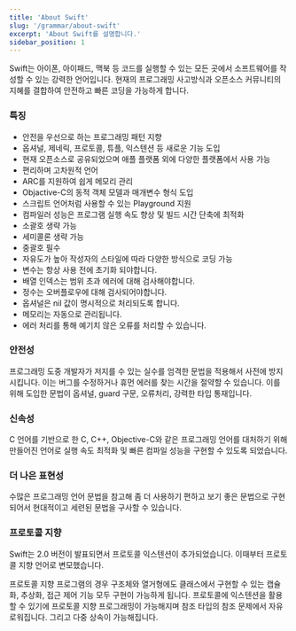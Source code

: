 ```yaml
---
title: 'About Swift'
slug: '/grammar/about-swift'
excerpt: 'About Swift를 설명합니다.'
sidebar_position: 1
---
```


Swift는 아이폰, 아이패드, 맥북 등 코드를 실행할 수 있는 모든 곳에서 소프트웨어를 작성할 수 있는 강력한 언어입니다. 현재의 프로그래밍 사고방식과 오픈소스 커뮤니티의 지혜를 결합하여 안전하고 빠른 코딩을 가능하게 합니다.

### 특징

- 안전을 우선으로 하는 프로그래밍 패턴 지향
- 옵셔널, 제네릭, 프로토콜, 튜플, 익스텐션 등 새로운 기능 도입
- 현재 오픈소스로 공유되었으며 애플 플랫폼 외에 다양한 플랫폼에서 사용 가능
- 편리하며 고차원적 언어
- ARC를 지원하여 쉽게 메모리 관리
- Objactive-C의 동적 객체 모델과 매개변수 형식 도입
- 스크립트 언어처럼 사용할 수 있는 Playground 지원
- 컴파일러 성능은 프로그램 실행 속도 향상 및 빌드 시간 단축에 최적화
- 소괄호 생략 가능
- 세미콜론 생략 가능
- 중괄호 필수
- 자유도가 높아 작성자의 스타일에 따라 다양한 방식으로 코딩 가능
- 변수는 항상 사용 전에 초기화 되야합니다.
- 배열 인덱스는 범위 초과 에러에 대해 검사해야합니다.
- 정수는 오버플로우에 대해 검사되어야합니다.
- 옵셔널은 nil 값이 명시적으로 처리되도록 합니다.
- 메모리는 자동으로 관리됩니다.
- 에러 처리를 통해 예기치 않은 오류를 처리할 수 있습니다.

### 안전성

프로그래밍 도중 개발자가 저지를 수 있는 실수를  엄격한 문법을 적용해서 사전에 방지 시킵니다. 이는 버그를 수정하거나 휴먼 에러를 찾는 시간을 절약할 수 있습니다. 이를 위해 도입한 문법이 옵셔널, guard 구문, 오류처리, 강력한 타입 통재입니다.

### 신속성

C 언어를 기반으로 한 C, C++, Objective-C와 같은 프로그래밍 언어를 대처하기 위해 만들어진 언어로 실행 속도 최적화 및 빠른 컴파일 성능을 구현할 수 있도록 되었습니다.

### 더 나은 표현성

수많은 프로그래밍 언어 문법을 참고해 좀 더 사용하기 편하고 보기 좋은 문법으로 구현되어서 현대적이고 세련된 문법을 구사할 수 있습니다.

### 프로토콜 지향

Swift는 2.0 버전이 발표되면서 프로토콜 익스텐션이 추가되었습니다. 이때부터 프로토콜 지향 언어로 변모했습니다.

프로토콜 지향 프로그램의 경우 구조체와 열거형에도 클래스에서 구현할 수 있는 캡슐화, 추상화, 접근 제어 기능 모두 구현이 가능하게 됩니다. 프로토콜에 익스텐션을 활용할 수 있기에 프로토콜 지향 프로그래밍이 가능해지며 참조 타입의 참조 문제에서 자유로워집니다. 그리고 다중 상속이 가능해집니다.